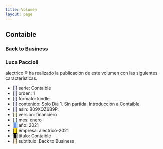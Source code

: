 ```yaml
--- 
title: Volumen
layout: page
--- 
```

<h2> Contaible </h2>
<h3> Back to Business </h3>
<h3> Luca Paccioli </h3> 
alectrico ® ha realizado la publicación de este volumen con las siguientes características.
<ul>
<li><span style='background-color: lavender'>[    ]</span> serie: Contaible </li>
<li><span style='background-color: lavender'>[    ]</span> orden: 1 </li>
<li><span style='background-color: lavender'>[    ]</span> formato: kindle </li>
<li><span style='background-color: lavender'>[    ]</span> contenido: Solo Día 1. Sin partida. Introducción a Contaible. </li>
<li><span style='background-color: lavender'>[    ]</span> asin: B09XQZ6B9P. </li>
<li><span style='background-color: lightyellow'>[    ]</span> versión: financiero </li>
<li><span style='background-color: azure'>[    ]</span> mes: enero </li>
<li><span style='color: white; background-color: cornflowerblue'>[    ]</span> año: 2021 </li>
<li><span style='background-color: gold'>[    ]</span> empresa: alectrico-2021 </li>
<li><span style='color: white; background-color: black'>[    ]</span> titulo: Contaible </li>
<li><span style='background-color: blanchedalmond'>[    ]</span> subtitulo: Back to Business </li>
</ul>
